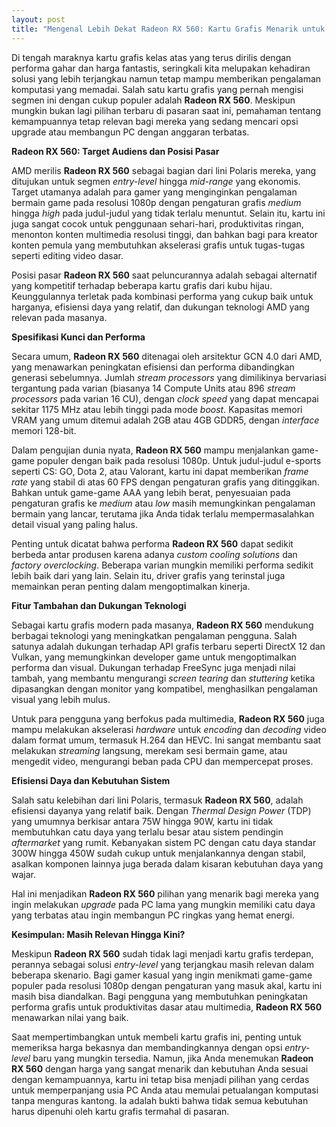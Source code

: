 ```yaml
---
layout: post
title: "Mengenal Lebih Dekat Radeon RX 560: Kartu Grafis Menarik untuk Kebutuhan Entry-Level"
---
```


Di tengah maraknya kartu grafis kelas atas yang terus dirilis dengan performa gahar dan harga fantastis, seringkali kita melupakan kehadiran solusi yang lebih terjangkau namun tetap mampu memberikan pengalaman komputasi yang memadai. Salah satu kartu grafis yang pernah mengisi segmen ini dengan cukup populer adalah **Radeon RX 560**. Meskipun mungkin bukan lagi pilihan terbaru di pasaran saat ini, pemahaman tentang kemampuannya tetap relevan bagi mereka yang sedang mencari opsi upgrade atau membangun PC dengan anggaran terbatas.

**Radeon RX 560: Target Audiens dan Posisi Pasar**

AMD merilis **Radeon RX 560** sebagai bagian dari lini Polaris mereka, yang ditujukan untuk segmen _entry-level_ hingga _mid-range_ yang ekonomis. Target utamanya adalah para gamer yang menginginkan pengalaman bermain game pada resolusi 1080p dengan pengaturan grafis _medium_ hingga _high_ pada judul-judul yang tidak terlalu menuntut. Selain itu, kartu ini juga sangat cocok untuk penggunaan sehari-hari, produktivitas ringan, menonton konten multimedia resolusi tinggi, dan bahkan bagi para kreator konten pemula yang membutuhkan akselerasi grafis untuk tugas-tugas seperti editing video dasar.

Posisi pasar **Radeon RX 560** saat peluncurannya adalah sebagai alternatif yang kompetitif terhadap beberapa kartu grafis dari kubu hijau. Keunggulannya terletak pada kombinasi performa yang cukup baik untuk harganya, efisiensi daya yang relatif, dan dukungan teknologi AMD yang relevan pada masanya.

**Spesifikasi Kunci dan Performa**

Secara umum, **Radeon RX 560** ditenagai oleh arsitektur GCN 4.0 dari AMD, yang menawarkan peningkatan efisiensi dan performa dibandingkan generasi sebelumnya. Jumlah _stream processors_ yang dimilikinya bervariasi tergantung pada varian (biasanya 14 Compute Units atau 896 _stream processors_ pada varian 16 CU), dengan _clock speed_ yang dapat mencapai sekitar 1175 MHz atau lebih tinggi pada mode _boost_. Kapasitas memori VRAM yang umum ditemui adalah 2GB atau 4GB GDDR5, dengan _interface_ memori 128-bit.

Dalam pengujian dunia nyata, **Radeon RX 560** mampu menjalankan game-game populer dengan baik pada resolusi 1080p. Untuk judul-judul e-sports seperti CS: GO, Dota 2, atau Valorant, kartu ini dapat memberikan _frame rate_ yang stabil di atas 60 FPS dengan pengaturan grafis yang ditinggikan. Bahkan untuk game-game AAA yang lebih berat, penyesuaian pada pengaturan grafis ke _medium_ atau _low_ masih memungkinkan pengalaman bermain yang lancar, terutama jika Anda tidak terlalu mempermasalahkan detail visual yang paling halus.

Penting untuk dicatat bahwa performa **Radeon RX 560** dapat sedikit berbeda antar produsen karena adanya _custom cooling solutions_ dan _factory overclocking_. Beberapa varian mungkin memiliki performa sedikit lebih baik dari yang lain. Selain itu, driver grafis yang terinstal juga memainkan peran penting dalam mengoptimalkan kinerja.

**Fitur Tambahan dan Dukungan Teknologi**

Sebagai kartu grafis modern pada masanya, **Radeon RX 560** mendukung berbagai teknologi yang meningkatkan pengalaman pengguna. Salah satunya adalah dukungan terhadap API grafis terbaru seperti DirectX 12 dan Vulkan, yang memungkinkan developer game untuk mengoptimalkan performa dan visual. Dukungan terhadap FreeSync juga menjadi nilai tambah, yang membantu mengurangi _screen tearing_ dan _stuttering_ ketika dipasangkan dengan monitor yang kompatibel, menghasilkan pengalaman visual yang lebih mulus.

Untuk para pengguna yang berfokus pada multimedia, **Radeon RX 560** juga mampu melakukan akselerasi _hardware_ untuk _encoding_ dan _decoding_ video dalam format umum, termasuk H.264 dan HEVC. Ini sangat membantu saat melakukan _streaming_ langsung, merekam sesi bermain game, atau mengedit video, mengurangi beban pada CPU dan mempercepat proses.

**Efisiensi Daya dan Kebutuhan Sistem**

Salah satu kelebihan dari lini Polaris, termasuk **Radeon RX 560**, adalah efisiensi dayanya yang relatif baik. Dengan _Thermal Design Power_ (TDP) yang umumnya berkisar antara 75W hingga 90W, kartu ini tidak membutuhkan catu daya yang terlalu besar atau sistem pendingin _aftermarket_ yang rumit. Kebanyakan sistem PC dengan catu daya standar 300W hingga 450W sudah cukup untuk menjalankannya dengan stabil, asalkan komponen lainnya juga berada dalam kisaran kebutuhan daya yang wajar.

Hal ini menjadikan **Radeon RX 560** pilihan yang menarik bagi mereka yang ingin melakukan _upgrade_ pada PC lama yang mungkin memiliki catu daya yang terbatas atau ingin membangun PC ringkas yang hemat energi.

**Kesimpulan: Masih Relevan Hingga Kini?**

Meskipun **Radeon RX 560** sudah tidak lagi menjadi kartu grafis terdepan, perannya sebagai solusi _entry-level_ yang terjangkau masih relevan dalam beberapa skenario. Bagi gamer kasual yang ingin menikmati game-game populer pada resolusi 1080p dengan pengaturan yang masuk akal, kartu ini masih bisa diandalkan. Bagi pengguna yang membutuhkan peningkatan performa grafis untuk produktivitas dasar atau multimedia, **Radeon RX 560** menawarkan nilai yang baik.

Saat mempertimbangkan untuk membeli kartu grafis ini, penting untuk memeriksa harga bekasnya dan membandingkannya dengan opsi _entry-level_ baru yang mungkin tersedia. Namun, jika Anda menemukan **Radeon RX 560** dengan harga yang sangat menarik dan kebutuhan Anda sesuai dengan kemampuannya, kartu ini tetap bisa menjadi pilihan yang cerdas untuk memperpanjang usia PC Anda atau memulai petualangan komputasi tanpa menguras kantong. Ia adalah bukti bahwa tidak semua kebutuhan harus dipenuhi oleh kartu grafis termahal di pasaran.
